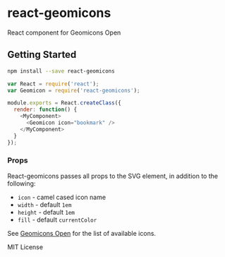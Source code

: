 # react-geomicons

React component for Geomicons Open

## Getting Started

```bash
npm install --save react-geomicons
```

```js
var React = require('react');
var Geomicon = require('react-geomicons');

module.exports = React.createClass({
  render: function() {
    <MyComponent>
      <Geomicon icon="bookmark" />
    </MyComponent>
  }
});
```

### Props
React-geomicons passes all props to the SVG element, in addition to the following:

- `icon` - camel cased icon name
- `width` - default `1em`
- `height` - default `1em`
- `fill` - default `currentColor`

See [Geomicons Open](https://github.com/jxnblk/geomicons-open) for the list of available icons.

MIT License

